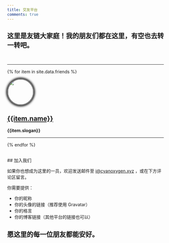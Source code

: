 ```yaml
---
title: 交友平台
comments: true
---
```


<style>
img.avatar-img {
    width: 60pt;
    height: 60pt;
    border-style: solid;
    border-color: #454545ae;
    box-shadow: 0 0 6px 3px #111;
    border-radius: 50%;
}
</style>



## 这里是友链大家庭！我的朋友们都在这里，有空也去转一转吧。

<br/>

---

{% for item in site.data.friends %}

<a href="{{item.url}}">
<img src="{{item.avatar}}" class="avatar-img">
</a>

## [{{item.name}}]({{item.url}})  
**{{item.slogan}}**

---

{% endfor %}

<br/>
## 加入我们

如果你也想成为这里的一员，欢迎发送邮件至 [i@cyanoxygen.xyz](mailto:i@cyanoxygen.xyz) ，或在下方评论区留言。  

你需要提供：

- 你的昵称
- 你的头像的链接（推荐使用 Gravatar）
- 你的格言
- 你的博客链接（其他平台的链接也可以）

## 愿这里的每一位朋友都能安好。
